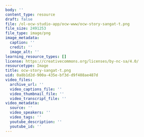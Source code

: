 ```yaml
---
body: ''
content_type: resource
draft: false
file: /ol-ocw-studio-app/ocw-www/ocw-story-sangat-t.png
file_size: 2491253
file_type: image/png
image_metadata:
  caption: ''
  credit: ''
  image_alt: ''
learning_resource_types: []
license: https://creativecommons.org/licenses/by-nc-sa/4.0/
resourcetype: Image
title: ocw-story-sangat-t.png
uid: 0a8b1d2d-900a-435e-bf3d-d9f408ae487d
video_files:
  archive_url: ''
  video_captions_file: ''
  video_thumbnail_file: ''
  video_transcript_file: ''
video_metadata:
  source: ''
  video_speakers: ''
  video_tags: ''
  youtube_description: ''
  youtube_id: ''
---
```

